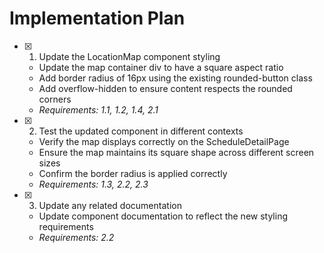 # Implementation Plan

- [x] 1. Update the LocationMap component styling

  - Update the map container div to have a square aspect ratio
  - Add border radius of 16px using the existing rounded-button class
  - Add overflow-hidden to ensure content respects the rounded corners
  - _Requirements: 1.1, 1.2, 1.4, 2.1_

- [x] 2. Test the updated component in different contexts

  - Verify the map displays correctly on the ScheduleDetailPage
  - Ensure the map maintains its square shape across different screen sizes
  - Confirm the border radius is applied correctly
  - _Requirements: 1.3, 2.2, 2.3_

- [x] 3. Update any related documentation
  - Update component documentation to reflect the new styling requirements
  - _Requirements: 2.2_
